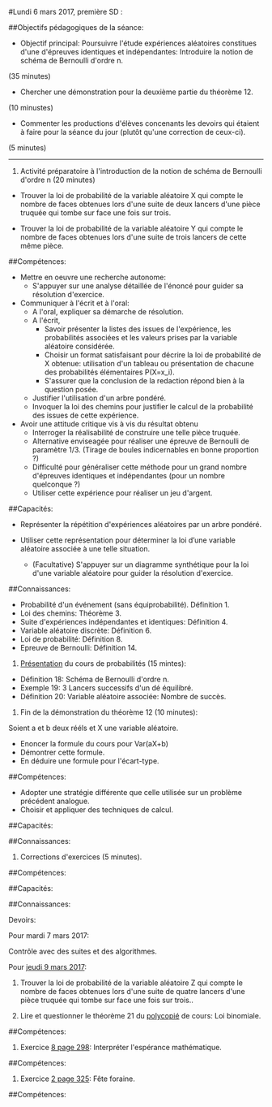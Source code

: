 #Lundi 6 mars 2017, première SD :

##Objectifs pédagogiques de la séance:

- Objectif principal: Poursuivre l'étude expériences aléatoires constitues d'une d'épreuves identiques et indépendantes:
Introduire la notion de schéma de Bernoulli d'ordre n.

(35 minutes)

- Chercher une démonstration pour la deuxième partie du théorème 12.

(10 minustes)

- Commenter les productions d'élèves concenants les devoirs qui étaient à faire pour la séance du jour (plutôt qu'une correction de ceux-ci).

(5 minutes)

---

1. Activité préparatoire à l'introduction de la notion de schéma de Bernoulli d'ordre n (20 minutes)

- Trouver la loi de probabilité de la variable aléatoire X qui compte le nombre de faces obtenues lors d'une suite de deux lancers d'une pièce truquée qui tombe sur face une fois sur trois.

- Trouver la loi de probabilité de la variable aléatoire Y qui compte le nombre de faces obtenues lors d'une suite de trois lancers de cette même pièce.

##Compétences:

- Mettre en oeuvre une recherche autonome:
  - S'appuyer sur une analyse détaillée de l'énoncé pour guider sa résolution d'exercice.
- Communiquer à l'écrit et à l'oral:
  - A l'oral, expliquer sa démarche de résolution.
  - A l'écrit,
    - Savoir présenter la listes des issues de l'expérience, les probabilités associées et les valeurs prises par la variable aléatoire considérée.
    - Choisir un format satisfaisant pour décrire la loi de probabilité de X obtenue: utilisation d'un tableau ou présentation de chacune des probabilités élémentaires P(X=x_i).
    - S'assurer que la conclusion de la redaction répond bien à la question posée.
  - Justifier l'utilisation d'un arbre pondéré.   
  - Invoquer la loi des chemins pour justifier le calcul de la probabilité des issues de cette expérience.
- Avoir une attitude critique vis à vis du résultat obtenu  
  - Interroger la réalisabilité de construire une telle pièce truquée.
  - Alternative enviseagée pour réaliser une épreuve de Bernoulli de paramètre 1/3. (Tirage de boules indicernables en bonne proportion ?)
  - Difficulté pour généraliser cette méthode pour un grand nombre d'épreuves identiques et indépendantes (pour un nombre quelconque ?)
  - Utiliser cette expérience pour réaliser un jeu d'argent.

##Capacités:

- Représenter la répétition d'expériences aléatoires par un arbre pondéré.

- Utiliser cette représentation pour déterminer la loi d’une variable
aléatoire associée à une telle situation.

  - (Facultative) S'appuyer sur un diagramme synthétique pour la loi d'une variable aléatoire pour guider la résolution d'exercice.

##Connaissances:

- Probabilité d'un événement (sans équiprobabilité). Définition 1.
- Loi des chemins: Théorème 3.
- Suite d'expériences indépendantes et identiques: Définition 4.
- Variable aléatoire discrète: Définition 6.
- Loi de probabilité: Définition 8.
- Epreuve de Bernoulli: Définition 14.    

1. [Présentation](https://github.com/EdisonLorgues1SD1617/Math1SD1617/raw/master/Donn%C3%A9es/Chapitres/6.%20Probabilit%C3%A9s/Pr%C3%A9sentation/Probabilit%C3%A9s.pdf) du cours de probabilités (15 mintes):

  - Définition 18: Schéma de Bernoulli d'ordre n.
  - Exemple 19: 3 Lancers successifs d'un dé équilibré.
  - Définition 20: Variable aléatoire associée: Nombre de succès.

1. Fin de la démonstration du théorème 12 (10 minutes):

 Soient a et b deux rééls et X une variable aléatoire.
  - Enoncer la formule du cours pour Var(aX+b)
  - Démontrer cette formule.
  - En déduire une formule pour l'écart-type.

##Compétences:

- Adopter une stratégie différente que celle utilisée sur un problème précédent analogue.
- Choisir et appliquer des techniques de calcul.

##Capacités:

##Connaissances:

1. Corrections d'exercices (5 minutes).

##Compétences:

##Capacités:

##Connaissances:

Devoirs:

Pour mardi 7 mars 2017:

Contrôle avec des suites et des algorithmes.

Pour [jeudi 9 mars 2017](https://github.com/EdisonLorgues1SD1617/Devoirs/issues/48):

1. Trouver la loi de probabilité de la variable aléatoire Z qui compte le nombre de faces obtenues lors d'une suite de quatre lancers d'une pièce truquée qui tombe sur face une fois sur trois..

1. Lire et questionner le théorème 21 du [polycopié](https://github.com/EdisonLorgues1SD1617/Math1SD1617/blob/master/Donn%C3%A9es/Chapitres/6.%20Probabilit%C3%A9s/Polycopie/Probabilit%C3%A9s.pdf) de cours: Loi binomiale.

##Compétences:

1. Exercice [8 page 298](https://raw.githubusercontent.com/EdisonLorgues1SD1617/Math1SD1617/master/Donn%C3%A9es/Chapitres/6.%20Probabilit%C3%A9s/Images/7-8p298.png): Interpréter l'espérance mathématique.

##Compétences:

1. Exercice [2 page 325](https://raw.githubusercontent.com/EdisonLorgues1SD1617/Math1SD1617/master/Donn%C3%A9es/Chapitres/6.%20Probabilit%C3%A9s/Images/2p325.png): Fête foraine.

##Compétences:
